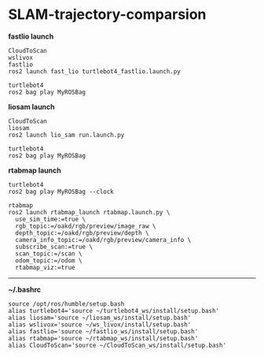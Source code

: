 # SLAM-trajectory-comparsion

**fastlio launch**
```
CloudToScan
wslivox
fastlio
ros2 launch fast_lio turtlebot4_fastlio.launch.py
``` 

```
turtlebot4
ros2 bag play MyROSBag
```


**liosam launch**
```
CloudToScan
liosam
ros2 launch lio_sam run.launch.py
```
```
turtlebot4
ros2 bag play MyROSBag
```

**rtabmap launch**
```
turtlebot4
ros2 bag play MyROSBag --clock
```

```
rtabmap
ros2 launch rtabmap_launch rtabmap.launch.py \
  use_sim_time:=true \
  rgb_topic:=/oakd/rgb/preview/image_raw \
  depth_topic:=/oakd/rgb/preview/depth \
  camera_info_topic:=/oakd/rgb/preview/camera_info \
  subscribe_scan:=true \
  scan_topic:=/scan \
  odom_topic:=/odom \
  rtabmap_viz:=true
```


---


**~/.bashrc**
```
source /opt/ros/humble/setup.bash
alias turtlebot4='source ~/turtlebot4_ws/install/setup.bash'
alias liosam='source ~/liosam_ws/install/setup.bash'
alias wslivox='source ~/ws_livox/install/setup.bash'
alias fastlio='source ~/fastlio_ws/install/setup.bash'
alias rtabmap='source ~/rtabmap_ws/install/setup.bash'
alias CloudToScan='source ~/CloudToScan_ws/install/setup.bash'
```
